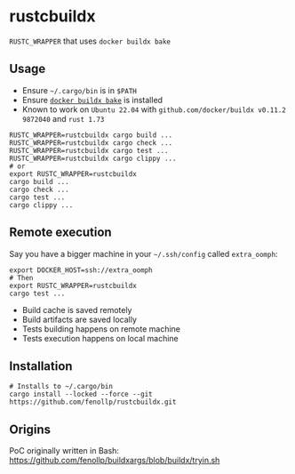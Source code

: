 # rustcbuildx
`RUSTC_WRAPPER` that uses `docker buildx bake`

## Usage

* Ensure `~/.cargo/bin` is in `$PATH`
* Ensure [`docker buildx bake`](https://docs.docker.com/engine/reference/commandline/buildx_bake/) is installed
* Known to work on `Ubuntu 22.04` with `github.com/docker/buildx v0.11.2 9872040` and `rust 1.73`

```shell
RUSTC_WRAPPER=rustcbuildx cargo build ...
RUSTC_WRAPPER=rustcbuildx cargo check ...
RUSTC_WRAPPER=rustcbuildx cargo test ...
RUSTC_WRAPPER=rustcbuildx cargo clippy ...
# or
export RUSTC_WRAPPER=rustcbuildx
cargo build ...
cargo check ...
cargo test ...
cargo clippy ...
```

## Remote execution

Say you have a bigger machine in your `~/.ssh/config` called `extra_oomph`:

```shell
export DOCKER_HOST=ssh://extra_oomph
# Then
export RUSTC_WRAPPER=rustcbuildx
cargo test ...
```

* Build cache is saved remotely
* Build artifacts are saved locally
* Tests building happens on remote machine
* Tests execution happens on local machine

## Installation

```shell
# Installs to ~/.cargo/bin
cargo install --locked --force --git https://github.com/fenollp/rustcbuildx.git
```

## Origins

PoC originally written in Bash: https://github.com/fenollp/buildxargs/blob/buildx/tryin.sh
